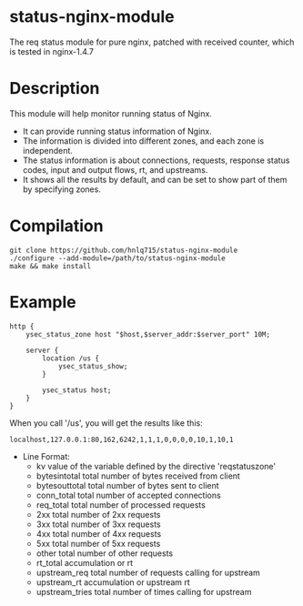 status-nginx-module
===================

The req status module for pure nginx, patched with received counter, which is tested in nginx-1.4.7

Description
===========

This module will help monitor running status of Nginx.
* It can provide running status information of Nginx.
* The information is divided into different zones, and each zone is independent.
* The status information is about connections, requests, response status codes, input and output flows, rt, and upstreams.
* It shows all the results by default, and can be set to show part of them by specifying zones.

Compilation
===========

```
git clone https://github.com/hnlq715/status-nginx-module
./configure --add-module=/path/to/status-nginx-module
make && make install
```

Example
=======

```
http {
    ysec_status_zone host "$host,$server_addr:$server_port" 10M;

    server {
        location /us {
            ysec_status_show;
        }

        ysec_status host;
    }
}
```

When you call '/us', you will get the results like this:
```
localhost,127.0.0.1:80,162,6242,1,1,1,0,0,0,0,10,1,10,1
```

- Line Format:
  * kv value of the variable defined by the directive 'reqstatuszone'
  * bytesintotal total number of bytes received from client
  * bytesouttotal total number of bytes sent to client
  * conn_total total number of accepted connections
  * req_total total number of processed requests
  * 2xx total number of 2xx requests
  * 3xx total number of 3xx requests
  * 4xx total number of 4xx requests
  * 5xx total number of 5xx requests
  * other total number of other requests
  * rt_total accumulation or rt
  * upstream_req total number of requests calling for upstream
  * upstream_rt accumulation or upstream rt
  * upstream_tries total number of times calling for upstream


